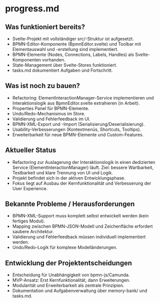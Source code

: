 # progress.md

## Was funktioniert bereits?

- Svelte-Projekt mit vollständiger src/-Struktur ist aufgesetzt.
- BPMN-Editor-Komponente (BpmnEditor.svelte) und Toolbar mit Elementauswahl und -erstellung sind implementiert.
- BPMN-Elemente (Nodes, Connections, Labels, Handles) als Svelte-Komponenten vorhanden.
- State-Management über Svelte-Stores funktioniert.
- tasks.md dokumentiert Aufgaben und Fortschritt.

## Was ist noch zu bauen?

- Refactoring: ElementInteractionManager-Service implementieren und Interaktionslogik aus BpmnEditor.svelte extrahieren (in Arbeit).
- Properties Panel für BPMN-Elemente.
- Undo/Redo-Mechanismus im Store.
- Validierung und Fehlerfeedback im UI.
- BPMN-XML-Export und -Import (Serialisierung/Deserialisierung).
- Usability-Verbesserungen (Kontextmenüs, Shortcuts, Tooltips).
- Erweiterbarkeit für neue BPMN-Elemente und Custom-Features.

## Aktueller Status

- Refactoring zur Auslagerung der Interaktionslogik in einen dedizierten Service (ElementInteractionManager) läuft. Ziel: bessere Wartbarkeit, Testbarkeit und klare Trennung von UI und Logik.
- Projekt befindet sich in der aktiven Entwicklungsphase.
- Fokus liegt auf Ausbau der Kernfunktionalität und Verbesserung der User Experience.

## Bekannte Probleme / Herausforderungen

- BPMN-XML-Support muss komplett selbst entwickelt werden (kein fertiges Modul).
- Mapping zwischen BPMN-JSON-Modell und Zeichenfläche erfordert saubere Architektur.
- Validierung und Fehlerfeedback müssen individuell implementiert werden.
- Undo/Redo-Logik für komplexe Modelländerungen.

## Entwicklung der Projektentscheidungen

- Entscheidung für Unabhängigkeit von bpmn-js/Camunda.
- MVP-Ansatz: Erst Kernfunktionalität, dann Erweiterungen.
- Modularität und Erweiterbarkeit als zentrale Prinzipien.
- Dokumentation und Aufgabenverwaltung über memory-bank/ und tasks.md.
